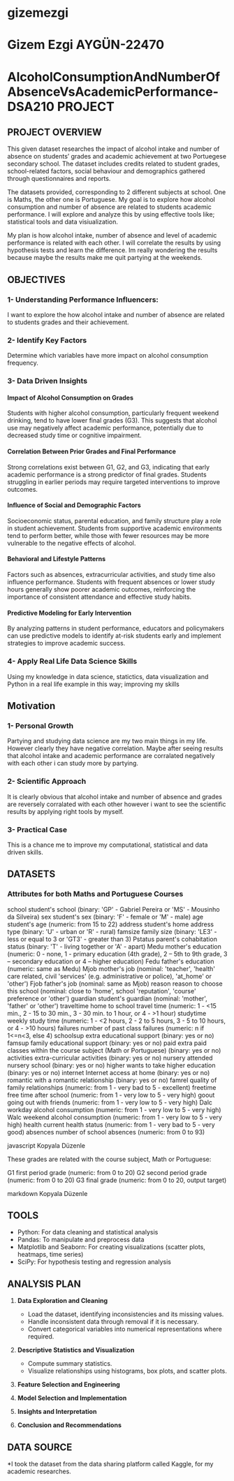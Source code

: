 # gizemezgi
# Gizem Ezgi AYGÜN-22470  
# AlcoholConsumptionAndNumberOfAbsenceVsAcademicPerformance-DSA210 PROJECT  

## PROJECT OVERVIEW  
This given dataset researches the impact of alcohol intake and number of absence on students’ grades and academic achievement at two Portuegese secondary school. The dataset includes credits related to student grades, school-related factors, social behaviour and demographics gathered through questionnaires and reports.  

The datasets provided, corresponding to 2 different subjects at school. One is Maths, the other one is Portuguese. My goal is to explore how alcohol consumption and number of absence are related to students academic performance. I will explore and analyze this by using effective tools like; statistical tools and data visiualization.  

My plan is how alcohol intake, number of absence and level of academic performance is related with each other. I will correlate the results by using hypothesis tests and learn the difference. Im really wondering the results because maybe the results make me quit partying at the weekends.  

## OBJECTIVES  

### 1- Understanding Performance Influencers:  
I want to explore the how alcohol intake and number of absence are related to students grades and their achievement.  

### 2- Identify Key Factors  
Determine which variables have more impact on alcohol consumption frequency.  

### 3- Data Driven Insights  

#### Impact of Alcohol Consumption on Grades  
Students with higher alcohol consumption, particularly frequent weekend drinking, tend to have lower final grades (G3). This suggests that alcohol use may negatively affect academic performance, potentially due to decreased study time or cognitive impairment.  

#### Correlation Between Prior Grades and Final Performance  
Strong correlations exist between G1, G2, and G3, indicating that early academic performance is a strong predictor of final grades. Students struggling in earlier periods may require targeted interventions to improve outcomes.  

#### Influence of Social and Demographic Factors  
Socioeconomic status, parental education, and family structure play a role in student achievement. Students from supportive academic environments tend to perform better, while those with fewer resources may be more vulnerable to the negative effects of alcohol.  

#### Behavioral and Lifestyle Patterns  
Factors such as absences, extracurricular activities, and study time also influence performance. Students with frequent absences or lower study hours generally show poorer academic outcomes, reinforcing the importance of consistent attendance and effective study habits.  

#### Predictive Modeling for Early Intervention  
By analyzing patterns in student performance, educators and policymakers can use predictive models to identify at-risk students early and implement strategies to improve academic success.  

### 4- Apply Real Life Data Science Skills  
Using my knowledge in data science, statictics, data visualization and Python in a real life example in this way; improving my skills  

## Motivation  

### 1- Personal Growth  
Partying and studying data science are my two main things in my life. However clearly they have negative correlation. Maybe after seeing results that alcohol intake and academic performance are corralated negatively with each other i can study more by partying.  

### 2- Scientific Approach  
It is clearly obvious that alcohol intake and number of absence and grades are reversely corralated with each other however i want to see the scientific results by applying right tools by myself.  

### 3- Practical Case  
This is a chance me to improve my computational, statistical and data driven skills.  

## DATASETS  

### Attributes for both Maths and Portuguese Courses  

school student's school (binary: 'GP' - Gabriel Pereira or 'MS' - Mousinho da Silveira) sex student's sex (binary: 'F' - female or 'M' - male) age student's age (numeric: from 15 to 22) address student's home address type (binary: 'U' - urban or 'R' - rural) famsize family size (binary: 'LE3' - less or equal to 3 or 'GT3' - greater than 3) Pstatus parent's cohabitation status (binary: 'T' - living together or 'A' - apart) Medu mother's education (numeric: 0 - none, 1 - primary education (4th grade), 2 – 5th to 9th grade, 3 – secondary education or 4 – higher education) Fedu father's education (numeric: same as Medu) Mjob mother's job (nominal: 'teacher', 'health' care related, civil 'services' (e.g. administrative or police), 'at_home' or 'other') Fjob father's job (nominal: same as Mjob) reason reason to choose this school (nominal: close to 'home', school 'reputation', 'course' preference or 'other') guardian student's guardian (nominal: 'mother', 'father' or 'other') traveltime home to school travel time (numeric: 1 - <15 min., 2 - 15 to 30 min., 3 - 30 min. to 1 hour, or 4 - >1 hour) studytime weekly study time (numeric: 1 - <2 hours, 2 - 2 to 5 hours, 3 - 5 to 10 hours, or 4 - >10 hours) failures number of past class failures (numeric: n if 1<=n<3, else 4) schoolsup extra educational support (binary: yes or no) famsup family educational support (binary: yes or no) paid extra paid classes within the course subject (Math or Portuguese) (binary: yes or no) activities extra-curricular activities (binary: yes or no) nursery attended nursery school (binary: yes or no) higher wants to take higher education (binary: yes or no) internet Internet access at home (binary: yes or no) romantic with a romantic relationship (binary: yes or no) famrel quality of family relationships (numeric: from 1 - very bad to 5 - excellent) freetime free time after school (numeric: from 1 - very low to 5 - very high) goout going out with friends (numeric: from 1 - very low to 5 - very high) Dalc workday alcohol consumption (numeric: from 1 - very low to 5 - very high) Walc weekend alcohol consumption (numeric: from 1 - very low to 5 - very high) health current health status (numeric: from 1 - very bad to 5 - very good) absences number of school absences (numeric: from 0 to 93)

javascript
Kopyala
Düzenle

These grades are related with the course subject, Math or Portuguese:  

G1 first period grade (numeric: from 0 to 20) G2 second period grade (numeric: from 0 to 20) G3 final grade (numeric: from 0 to 20, output target)

markdown
Kopyala
Düzenle

## TOOLS  

- Python: For data cleaning and statistical analysis  
- Pandas: To manipulate and preprocess data  
- Matplotlib and Seaborn: For creating visualizations (scatter plots, heatmaps, time series)  
- SciPy: For hypothesis testing and regression analysis  

## ANALYSIS PLAN  

1. **Data Exploration and Cleaning**  
   - Load the dataset, identifying inconsistencies and its missing values.  
   - Handle inconsistent data through removal if it is necessary.  
   - Convert categorical variables into numerical representations where required.  

2. **Descriptive Statistics and Visualization**  
   - Compute summary statistics.  
   - Visualize relationships using histograms, box plots, and scatter plots.  

3. **Feature Selection and Engineering**  

4. **Model Selection and Implementation**  

5. **Insights and Interpretation**  

6. **Conclusion and Recommendations**  

## DATA SOURCE  
*I took the dataset from the data sharing platform called Kaggle, for my academic researches.  
